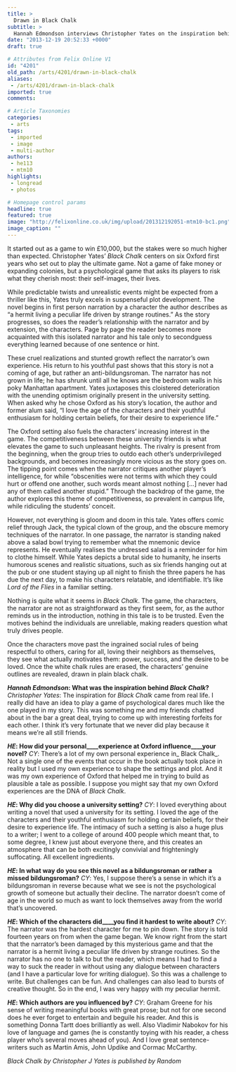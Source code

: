 ```yaml
---
title: >
  Drawn in Black Chalk
subtitle: >
  Hannah Edmondson interviews Christopher Yates on the inspiration behind his university-set psychological thriller.
date: "2013-12-19 20:52:33 +0000"
draft: true

# Attributes from Felix Online V1
id: "4201"
old_path: /arts/4201/drawn-in-black-chalk
aliases:
 - /arts/4201/drawn-in-black-chalk
imported: true
comments:

# Article Taxonomies
categories:
 - arts
tags:
 - imported
 - image
 - multi-author
authors:
 - he113
 - mtm10
highlights:
 - longread
 - photos

# Homepage control params
headline: true
featured: true
image: "http://felixonline.co.uk/img/upload/201312192051-mtm10-bc1.png"
image_caption: ""
---
```


It started out as a game to win £10,000, but the stakes were so much higher than expected.
Christopher Yates’ _Black Chalk_ centers on six Oxford first years who set out to play the ultimate
game. Not a game of fake money or expanding colonies, but a psychological game that asks its
players to risk what they cherish most: their self-images, their lives.

While predictable twists and unrealistic events might be expected from a thriller like this, Yates truly excels in suspenseful plot development. The novel begins in first person narration by
a character the author describes as “a hermit living a peculiar life driven by strange routines.” As the story progresses, so does the reader’s relationship with the narrator and by extension, the characters. Page by page the reader becomes more acquainted with this isolated narrator and his tale only to secondguess everything learned because of one sentence or hint.

These cruel realizations and stunted growth reflect the narrator’s own experience. His return to his youthful past shows that this story is not a coming of age, but rather an anti-bildungsroman. The narrator has not grown in life; he has shrunk until all he knows are the bedroom walls in his poky Manhattan apartment. Yates juxtaposes this cloistered deterioration with the unending optimism originally present in the university setting. When asked why he chose Oxford as his story’s location, the author and former alum said, “I love the age of the characters and their youthful enthusiasm for holding certain beliefs, for their desire to experience life.”

The Oxford setting also fuels the characters’ increasing interest in the game. The competitiveness between these university friends is what elevates the game to such
unpleasant heights. The rivalry is present from the beginning, when the group tries to outdo each other’s underprivileged backgrounds, and becomes increasingly more vicious as the story goes on. The tipping point comes when the narrator critiques another player’s intelligence, for while “obscenities were not terms with which they could hurt or offend one another, such words meant almost nothing […] never had any of them called another stupid.” Through the backdrop of the game, the author explores this theme of competitiveness, so prevalent in campus life, while ridiculing the students’ conceit.

However, not everything is gloom and doom in this tale. Yates offers comic relief through
Jack, the typical clown of the group, and the obscure memory techniques of the narrator. In one
passage, the narrator is standing naked above a salad bowl trying to remember what the mnemonic device represents. He eventually realises the undressed salad is a reminder for him to clothe himself. While Yates depicts a brutal side to humanity, he inserts humorous scenes and realistic situations, such as six friends hanging out at the pub or one student staying up all night
to finish the three papers he has due the next day, to make his characters relatable, and identifiable. It’s like _Lord of the Flies_ in a familiar setting.

Nothing is quite what it seems in _Black Chalk_. The game, the characters, the narrator are not
as straightforward as they first seem, for, as the author reminds us in the introduction, nothing in this tale is to be trusted. Even the motives behind the individuals are unreliable, making readers question what truly drives people.

Once the characters move past the ingrained social rules of being respectful to others, caring
for all, loving their neighbors as themselves, they see what actually motivates them: power, success, and the desire to be loved. Once the white chalk rules are erased, the characters’ genuine outlines are revealed, drawn in plain black chalk.

___Hannah Edmondson_: What was the inspiration behind _Black Chalk_?__
_Christopher Yates_: The inspiration for _Black Chalk_ came from real life. I really did have an idea to play a game of psychological dares much like the one played in my story. This was something me and my friends chatted about in the bar a great deal, trying to come up with interesting forfeits for each other. I think it’s very fortunate that we never did play because it means we’re all still friends.

___HE_: How did your personal____experience at Oxford influence____your novel?__
_CY_: There’s a lot of my own personal experience in_ Black Chalk_. Not a single one of the events that occur in the book actually took place in reality but I used my own experience to shape the settings and plot. And it was my own experience of Oxford that helped me in trying to build as
plausible a tale as possible. I suppose you might say that my own Oxford experiences are the DNA of _Black Chalk_.

___HE_: Why did you choose a university setting?__
_CY_: I loved everything about writing a novel that used a university for its setting. I loved the age of the characters and their youthful enthusiasm for holding certain beliefs, for their desire to experience life. The intimacy of such a setting is also a huge plus to a writer; I went to a college of around 400 people which meant that, to some degree, I knew just about everyone there, and this creates an atmosphere that can be both excitingly convivial and frighteningly suffocating. All
excellent ingredients.

___HE_: In what way do you see this novel as a bildungsroman or rather a missed bildungsroman?__
_CY_: Yes, I suppose there’s a sense in which it’s a bildungsroman in reverse because what we see is not the psychological growth of someone but actually their decline. The narrator doesn’t come of age in the world so much as want to lock themselves away from the world that’s uncovered.

___HE_: Which of the characters did____you find it hardest to write about?__
_CY_: The narrator was the hardest character for me to pin down. The story is told fourteen years on from when the game began. We know right from the start that the narrator’s been damaged by this mysterious game and that the narrator is a hermit living a peculiar life driven by strange routines. So the narrator has no one to talk to but the reader, which means I had to find a way to suck the reader in without using any dialogue between characters (and I have a particular love for writing dialogue). So this was a challenge to write. But challenges can be fun. And
challenges can also lead to bursts of creative thought. So in the end, I was very happy with my peculiar hermit.

___HE_: Which authors are you influenced by?__
_CY_: Graham Greene for his sense of writing meaningful books with great prose; but not for one second does he ever forget to entertain and beguile his reader. And this is something Donna Tartt does brilliantly as well. Also Vladimir Nabokov for his love of language and games (he is constantly toying with his reader, a chess player who’s several moves ahead of you). And
I love great sentence-writers such as Martin Amis, John Updike and Cormac McCarthy.

_Black Chalk by Christopher J Yates is published by Random_
